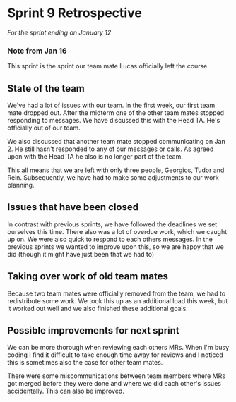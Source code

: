 # Sprint 9 Retrospective
_For the sprint ending on January 12_

### Note from Jan 16
This sprint is the sprint our team mate Lucas officially left the course. 

## State of the team
We've had a lot of issues with our team. In the first week, our first team mate dropped out. After the midterm one of the other team mates stopped responding to messages. We have discussed this with the Head TA. He's officially out of our team.

We also discussed that another team mate stopped communicating on Jan 2. He still hasn't responded to any of our messages or calls. As agreed upon with the Head TA he also is no longer part of the team.

This all means that we are left with only three people, Georgios, Tudor and Rein. Subsequently, we have had to make some adjustments to our work planning.

## Issues that have been closed
In contrast with previous sprints, we have followed the deadlines we set ourselves this time. There also was a lot of overdue work, which we caught up on. We were also quick to respond to each others messages. In the previous sprints we wanted to improve upon this, so we are happy that we did (though it might have just been that we had to)

## Taking over work of old team mates
Because two team mates were officially removed from the team, we had to redistribute some work. We took this up as an additional load this week, but it worked out well and we also finished these additional goals.

## Possible improvements for next sprint
We can be more thorough when reviewing each others MRs. When I'm busy coding I find it difficult to take enough time away for reviews and I noticed this is sometimes also the case for other team mates.

There were some miscommunications between team members where MRs got merged before they were done and where we did each other's issues accidentally. This can also be improved.
